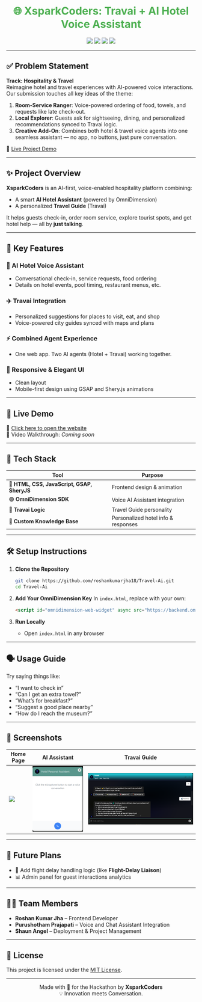 <h1 align="center" style="color:#4CAF50;">🌐 XsparkCoders: Travai + AI Hotel Voice Assistant</h1>

<p align="center">
  <img src="https://img.shields.io/badge/Status-Active-%234CAF50?style=flat-square" />
  <img src="https://img.shields.io/badge/Version-1.0.0-blueviolet?style=flat-square" />
  <img src="https://img.shields.io/badge/Tech-HTML%20%7C%20CSS%20%7C%20JS%20%7C%20OmniDimension-%23f39c12?style=flat-square" />
  <img src="https://img.shields.io/badge/License-MIT-%23e74c3c?style=flat-square" />
</p>

---

## ✅ Problem Statement

**Track: Hospitality & Travel**  
Reimagine hotel and travel experiences with AI-powered voice interactions. Our submission touches all key ideas of the theme:

1. **Room-Service Ranger**: Voice-powered ordering of food, towels, and requests like late check-out.  
2. **Local Explorer**: Guests ask for sightseeing, dining, and personalized recommendations synced to Travai logic.  
3. **Creative Add-On**: Combines both hotel & travel voice agents into one seamless assistant — no app, no buttons, just pure conversation.

🔗 [Live Project Demo](https://roshankumarjha18.github.io/Travel-Ai/)

---

## ✨ Project Overview

**XsparkCoders** is an AI-first, voice-enabled hospitality platform combining:
- A smart **AI Hotel Assistant** (powered by OmniDimension)
- A personalized **Travel Guide** (Travai)

It helps guests check-in, order room service, explore tourist spots, and get hotel help — all by **just talking**.

---

## 🎯 Key Features

### 🏨 AI Hotel Voice Assistant
- Conversational check-in, service requests, food ordering
- Details on hotel events, pool timing, restaurant menus, etc.

### ✈️ Travai Integration
- Personalized suggestions for places to visit, eat, and shop
- Voice-powered city guides synced with maps and plans

### ⚡ Combined Agent Experience
- One web app. Two AI agents (Hotel + Travai) working together.

### 📱 Responsive & Elegant UI
- Clean layout
- Mobile-first design using GSAP and Shery.js animations

---

## 🚀 Live Demo

🔗 [Click here to open the website](https://roshankumarjha18.github.io/Travel-Ai/)  
🎥 Video Walkthrough: *Coming soon*

---

## 🧠 Tech Stack

| Tool | Purpose |
|------|---------|
| 🔷 **HTML, CSS, JavaScript, GSAP, SheryJS** | Frontend design & animation |
| 🟢 **OmniDimension SDK** | Voice AI Assistant integration |
| 🧭 **Travai Logic** | Travel Guide personality |
| 📁 **Custom Knowledge Base** | Personalized hotel info & responses |

---

## 🛠️ Setup Instructions

1. **Clone the Repository**
   ```bash
   git clone https://github.com/roshankumarjha18/Travel-Ai.git
   cd Travel-Ai
   ```

2. **Add Your OmniDimension Key**
   In `index.html`, replace with your own:
   ```html
   <script id="omnidimension-web-widget" async src="https://backend.omnidim.io/web_widget.js?secret_key=YOUR_SECRET_KEY"></script>
   ```

3. **Run Locally**
   - Open `index.html` in any browser

---

## 🗣️ Usage Guide

Try saying things like:
- “I want to check in”
- “Can I get an extra towel?”
- “What’s for breakfast?”
- “Suggest a good place nearby”
- “How do I reach the museum?”

---

## 📸 Screenshots

| Home Page | AI Assistant | Travai Guide |
|-----------|--------------|--------------|
| ![](Asssets/home.png) | ![](Assests/ai.png) | ![](Assests/travai.png) |


---

## 📌 Future Plans

- 🔄 Add flight delay handling logic (like **Flight-Delay Liaison**)
- 📊 Admin panel for guest interactions analytics

---

## 👨‍💻 Team Members

- **Roshan Kumar Jha** – Frontend Developer  
- **Purushotham Prajapati** – Voice and Chat Assistant Integration  
- **Shaun Angel** – Deployment & Project Management  

---

## 📜 License

This project is licensed under the [MIT License](LICENSE).

---

<p align="center">
  Made with 💚 for the Hackathon by <b>XsparkCoders</b> <br/>
  💡 Innovation meets Conversation.
</p>
